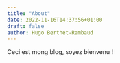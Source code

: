 ```yaml
---
title: "About"
date: 2022-11-16T14:37:56+01:00
draft: false
author: Hugo Berthet-Rambaud
---
```


Ceci est mong blog, soyez bienvenu !
